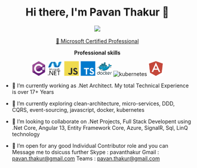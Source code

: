 <h1 align="center">Hi there, I'm Pavan Thakur 👋</h1>


<p align="center">
 <a href="https://linkedin.com/in/pavanthakur" target="_blank">
  <img src="https://img.icons8.com/fluent/48/000000/linkedin.png" />
 </a>
</p>

<p align="center">
 <a href="https://www.credly.com/users/pavan-thakur" target="_blank">
  🌱 Microsoft Certified Professional 
 </a>
</p>

<p align="center"> 
 <strong>
  Professional skills
  </strong>
</p>

<p align="center"> 
  <img src="https://raw.githubusercontent.com/devicons/devicon/master/icons/csharp/csharp-original.svg" alt="csharp" width="40" height="40" />
  <img src="https://raw.githubusercontent.com/devicons/devicon/master/icons/dot-net/dot-net-original-wordmark.svg" alt="dotnet" width="40" height="40" />
  <img src="https://raw.githubusercontent.com/devicons/devicon/master/icons/javascript/javascript-original.svg" alt="javascript" width="40" height="40" />
  <img src="https://raw.githubusercontent.com/devicons/devicon/master/icons/typescript/typescript-original.svg" alt="typescript" width="40" height="40" />
  <img src="https://raw.githubusercontent.com/devicons/devicon/master/icons/docker/docker-original-wordmark.svg" alt="docker" width="40" height="40" />
  <img src="https://img.icons8.com/color/48/000000/kubernetes.png" alt="kubernetes" width="43" height="43" />
  <img src="https://raw.githubusercontent.com/devicons/devicon/master/icons/angularjs/angularjs-plain.svg" alt="angular" width="40" height="40" />
</p>

- 🔭 I’m currently working as .Net Architect. My total Technical Experience is over 17+ Years
- 🌱 I’m currently exploring clean-architecture, micro-services, DDD, CQRS, event-sourcing, javascript, docker, kubernetes
- 👯 I’m looking to collaborate on .Net Projects, Full Stack Developent using .Net Core, Angular 13, Entity Framework Core, Azure, SignalR, Sql, LinQ technology

- 💬 I’m open for any good Individual Contributor role and you can Message me to dsicuss further
        Skype : pavanthakur
        Gmail : pavan.thakur@gmail.com
        Teams : pavan.thakur@gmail.com
